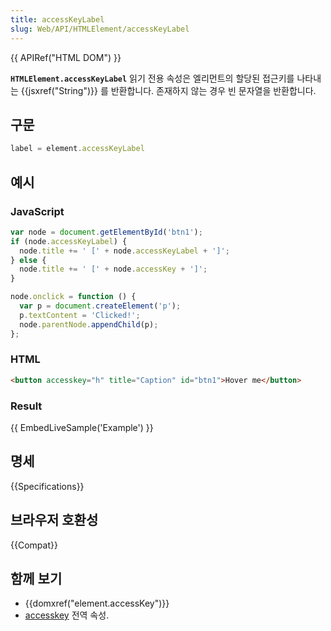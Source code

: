 ```yaml
---
title: accessKeyLabel
slug: Web/API/HTMLElement/accessKeyLabel
---
```


{{ APIRef("HTML DOM") }}

**`HTMLElement.accessKeyLabel`** 읽기 전용 속성은 엘리먼트의 할당된 접근키를 나타내는 {{jsxref("String")}} 를 반환합니다. 존재하지 않는 경우 빈 문자열을 반환합니다.

## 구문

```js
label = element.accessKeyLabel
```

## 예시

### JavaScript

```js
var node = document.getElementById('btn1');
if (node.accessKeyLabel) {
  node.title += ' [' + node.accessKeyLabel + ']';
} else {
  node.title += ' [' + node.accessKey + ']';
}

node.onclick = function () {
  var p = document.createElement('p');
  p.textContent = 'Clicked!';
  node.parentNode.appendChild(p);
};
```

### HTML

```html
<button accesskey="h" title="Caption" id="btn1">Hover me</button>
```

### Result

{{ EmbedLiveSample('Example') }}

## 명세

{{Specifications}}

## 브라우저 호환성

{{Compat}}

## 함께 보기

- {{domxref("element.accessKey")}}
- [accesskey](/ko/docs/Web/HTML/Global_attributes/accesskey) 전역 속성.
